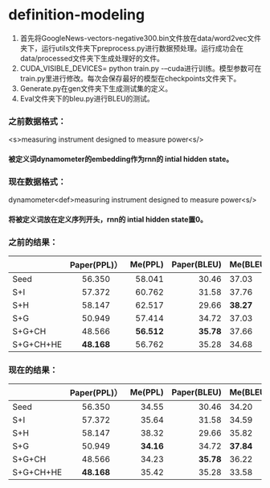 # definition-modeling

1. 首先将GoogleNews-vectors-negative300.bin文件放在data/word2vec文件夹下，运行utils文件夹下preprocess.py进行数据预处理。运行成功会在data/processed文件夹下生成处理好的文件。
2. CUDA_VISIBLE_DEVICES=  python train.py -–cuda进行训练。模型参数可在train.py里进行修改。每次会保存最好的模型在checkpoints文件夹下。
3. Generate.py在gen文件夹下生成测试集的定义。
4. Eval文件夹下的bleu.py进行BLEU的测试。

### 之前数据格式：
\<s>measuring instrument designed to measure power\<s/>
#### 被定义词dynamometer的embedding作为rnn的 intial hidden state。
### 现在数据格式：
dynamometer\<def>measuring instrument designed to measure power\<s/>
#### 将被定义词放在定义序列开头，rnn的 intial hidden state置0。
### 之前的结果：
　|Paper(PPL)）|Me(PPL)|Paper(BLEU)|Me(BLEU)
---|:--:|---:|-:|-
Seed|56.350|58.041|30.46| 37.03
S+I|57.372|60.762|31.58| 37.76
S+H|58.147|62.517|29.66| **38.27**
S+G|50.949|57.414|34.72| 37.03
S+G+CH|48.566|**56.512**|**35.78**| 37.66
S+G+CH+HE|**48.168**|56.762|35.28| 34.68
### 现在的结果：
　|Paper(PPL)）|Me(PPL)|Paper(BLEU)|Me(BLEU)
---|:--:|---:|-:|-
Seed|56.350|34.55|30.46| 34.20
S+I|57.372|35.64|31.58| 34.59
S+H|58.147|38.32|29.66| 35.82
S+G|50.949|**34.16**|34.72| **37.84**
S+G+CH|48.566|34.23|**35.78**| 36.22
S+G+CH+HE|**48.168**|35.42|35.28| 33.58

